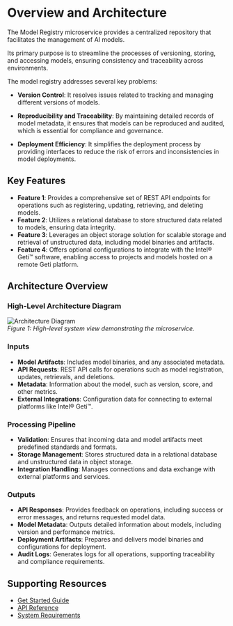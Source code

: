 # Overview and Architecture

The Model Registry microservice provides a centralized repository that facilitates the management of AI models.

Its primary purpose is to streamline the processes of versioning, storing, and accessing models, ensuring consistency and traceability across environments.

The model registry addresses several key problems:

* **Version Control**: It resolves issues related to tracking and managing different versions of models.

* **Reproducibility and Traceability**: By maintaining detailed records of model metadata, it ensures that models can be reproduced and audited, which is essential for compliance and governance.

* **Deployment Efficiency**: It simplifies the deployment process by providing interfaces to reduce the risk of errors and inconsistencies in model deployments.

## Key Features
* **Feature 1**: Provides a comprehensive set of REST API endpoints for operations such as registering, updating, retrieving, and deleting models.
* **Feature 2**: Utilizes a relational database to store structured data related to models, ensuring data integrity.
* **Feature 3**: Leverages an object storage solution for scalable storage and retrieval of unstructured data, including model binaries and artifacts.
* **Feature 4**: Offers optional configurations to integrate with the Intel® Geti™ software, enabling access to projects and models hosted on a remote Geti platform.

## Architecture Overview

### High-Level Architecture Diagram
![Architecture Diagram](images/Model_Registry_HLA.png)  
*Figure 1: High-level system view demonstrating the microservice.*


### Inputs
* **Model Artifacts**: Includes model binaries, and any associated metadata.
* **API Requests**: REST API calls for operations such as model registration, updates, retrievals, and deletions.
* **Metadata**: Information about the model, such as version, score, and other metrics.
* **External Integrations**: Configuration data for connecting to external platforms like Intel® Geti™.

### Processing Pipeline
* **Validation**: Ensures that incoming data and model artifacts meet predefined standards and formats.
* **Storage Management**: Stores structured data in a relational database and unstructured data in object storage.
* **Integration Handling**: Manages connections and data exchange with external platforms and services.

### Outputs
* **API Responses**: Provides feedback on operations, including success or error messages, and returns requested model data.
* **Model Metadata**: Outputs detailed information about models, including version and performance metrics.
* **Deployment Artifacts**: Prepares and delivers model binaries and configurations for deployment.
* **Audit Logs**: Generates logs for all operations, supporting traceability and compliance requirements.

## Supporting Resources
* [Get Started Guide](get-started.md)
* [API Reference](api-reference.md)
* [System Requirements](system-requirements.md)
